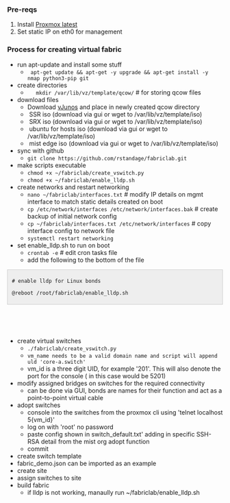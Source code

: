 <html>
<head>
	<title></title>
</head>
<body data-gr-ext-installed="" data-new-gr-c-s-check-loaded="8.907.0" data-new-gr-c-s-loaded="8.907.0">
<h3>Pre-reqs</h3>

<ol>
	<li>Install <a href="https://www.proxmox.com/en/downloads/proxmox-virtual-environment/iso/proxmox-ve-8-0-iso-installer">Proxmox latest</a></li>
	<li>Set static IP on eth0 for management</li>
</ol>

<h3>Process for creating virtual fabric</h3>

<ul>
	<li>run apt-update and install some stuff
	<ul>
		<li><code>&nbsp;apt-get update &amp;&amp; apt-get -y upgrade &amp;&amp; apt-get install -y nmap python3-pip git</code></li>
	</ul>
	</li>
	<li>create directories
	<ul>
		<li>&nbsp;&nbsp;&nbsp; &nbsp;<code>mkdir /var/lib/vz/template/qcow/</code> # for storing qcow files</li>
	</ul>
	</li>
	<li>download files
	<ul>
		<li>Download <a href="https://support.juniper.net/support/downloads/?p=vjunos">vJunos</a> and place in newly created qcow directory</li>
		<li>&nbsp;SSR iso (download via gui or wget to /var/lib/vz/template/iso)</li>
		<li>&nbsp;SRX iso (download via gui or wget to /var/lib/vz/template/iso)</li>
		<li>&nbsp;ubuntu for hosts iso (download via gui or wget to /var/lib/vz/template/iso)</li>
		<li>&nbsp;mist edge iso (download via gui or wget to /var/lib/vz/template/iso)</li>
	</ul>
	</li>
	<li>sync with github&nbsp;
	<ul>
		<li><code>git clone https://github.com/rstandage/fabriclab.git</code></li>
	</ul>
	</li>
	<li>make scripts executable
	<ul>
		<li><code>chmod +x ~/fabriclab/create_vswitch.py</li></code>
		<li><code>chmod +x ~/fabriclab/enable_lldp.sh</li></code>
	</ul>
	</li>
	<li>create networks and restart networking
	<ul>
		<li><code>nano ~/fabriclab/interfaces.txt</code> # modify IP details on mgmt interface to match static details created on boot</li>
		<li><code>cp /etc/network/interfaces /etc/network/interfaces.bak</code> # create backup of initial network config</li>
		<li><code>cp ~/fabriclab/interfaces.txt /etc/network/interfaces</code> # copy interface config to network file</li>
		<li><code>systemctl restart networking</code></li>
	</ul>
	</li>
	<li>set enable_lldp.sh to run on boot
	<ul>
		<li><code>crontab -e</code> # edit cron tasks file</li>
		<li>add the following to the bottom of the file</li>
	</ul>
	</li>
</ul>

<div style="background:#eee;border:1px solid #ccc;padding:5px 10px;">
<p><code># enable lldp for Linux bonds<br />
@reboot /root/fabriclab/enable_lldp.sh</code></p>
</div>

<p>&nbsp;</p>

<p>&nbsp;</p>

<ul>
	<li>create virtual switches
	<ul>
		<li><code>./fabriclab/create_vswitch.py</code></li>
		<li><code>vm_name needs to be a valid domain name and script will append uld &#39;core-a.switch&#39; </code></li>
		<li>vm_id is a three digit UID, for example &#39;201&#39;. This will also denote the port for the console ( in this case would be 5201)</li>
	</ul>
	</li>
	<li>modify assigned bridges on switches for the required connectivity
	<ul>
		<li>can be done via GUI, bonds are names for their function and act as a point-to-point virtual cable</li>
	</ul>
	</li>
	<li>adopt switches
	<ul>
		<li>console into the switches from the proxmox cli using &#39;telnet localhost 5{vm_id}'</li>
		<li>log on with &#39;root&#39; no password</li>
		<li>paste config shown in switch_default.txt&#39; adding in specific SSH-RSA detail from the mist org adopt function</li>
		<li>commit</li>
	</ul>
	</li>
	<li>create switch template</li>
		<li>fabric_demo.json can be imported as an example</li>
	<li>create site</li>
	<li>assign switches to site</li>
	<li>build fabric
	<ul>
		<li>if lldp is not working, manaully run ~/fabriclab/enable_lldp.sh</li>
	</ul>
	</li>
</ul>
</body>
<grammarly-desktop-integration data-grammarly-shadow-root="true"></grammarly-desktop-integration></html>
